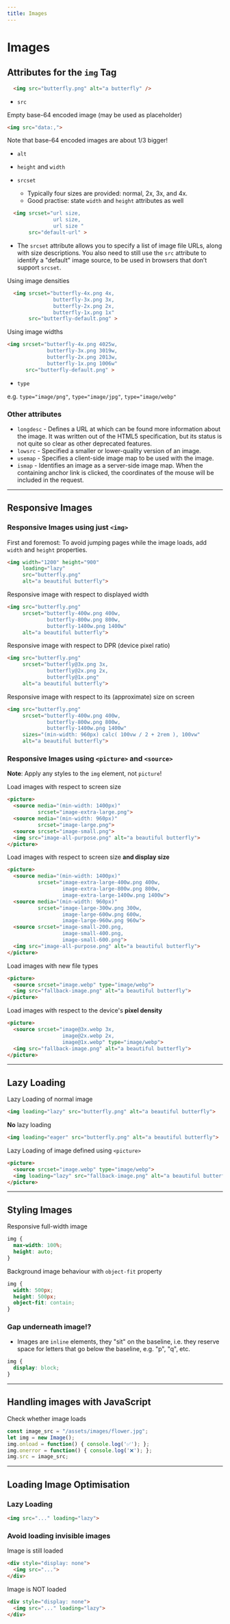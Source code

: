 ```yaml
---
title: Images
---
```


# Images

<section>

## Attributes for the `img` Tag

```html
  <img src="butterfly.png" alt="a butterfly" />
```

* `src`

Empty base-64 encoded image (may be used as placeholder)
```html
<img src="data:,">
```
Note that base-64 encoded images are about 1/3 bigger!


* `alt`

* `height` and `width`

* `srcset`
    * Typically four sizes are provided: normal, 2x, 3x, and 4x.
    * Good practise: state `width` and `height` attributes as well

```html
  <img srcset="url size,
               url size,
               url size "
       src="default-url" >
```

* The `srcset` attribute allows you to specify a list of image file URLs, along with size descriptions. You also need to still use the `src` attribute to identify a "default" image source, to be used in browsers that don’t support `srcset`.

Using image densities
```html
  <img srcset="butterfly-4x.png 4x,
               butterfly-3x.png 3x,
               butterfly-2x.png 2x,
               butterfly-1x.png 1x"
       src="butterfly-default.png" >
```

Using image widths
```html
<img srcset="butterfly-4x.png 4025w,
             butterfly-3x.png 3019w,
             butterfly-2x.png 2013w,
             butterfly-1x.png 1006w"
      src="butterfly-default.png" >
```

* `type`

e.g. `type="image/png"`, `type="image/jpg"`, `type="image/webp"`

### Other attributes
* `longdesc` - Defines a URL at which can be found more information about the image. It was written out of the HTML5 specification, but its status is not quite so clear as other deprecated features.
* `lowsrc` - Specified a smaller or lower-quality version of an image.
* `usemap` - Specifies a client-side image map to be used with the image.
* `ismap` - Identifies an image as a server-side image map. When the containing anchor link is clicked, the coordinates of the mouse will be included in the request.

</section>

---

<section>

## Responsive Images

### Responsive Images using just `<img>`

First and foremost: To avoid jumping pages while the image loads, add `width` and `height` properties.
```html
<img width="1200" height="900"
     loading="lazy"
     src="butterfly.png"
     alt="a beautiful butterfly">
```

Responsive image with respect to displayed width
```html
<img src="butterfly.png"
     srcset="butterfly-400w.png 400w,
             butterfly-800w.png 800w,
             butterfly-1400w.png 1400w"
     alt="a beautiful butterfly">
```

Responsive image with respect to DPR (device pixel ratio)
```html
<img src="butterfly.png"
     srcset="butterfly@3x.png 3x,
             butterfly@2x.png 2x,
             butterfly@1x.png"
     alt="a beautiful butterfly">
```

Responsive image with respect to its (approximate) size on screen
```html
<img src="butterfly.png"
     srcset="butterfly-400w.png 400w,
             butterfly-800w.png 800w,
             butterfly-1400w.png 1400w"
     sizes="(min-width: 960px) calc( 100vw / 2 + 2rem ), 100vw"
     alt="a beautiful butterfly">
```


### Responsive Images using `<picture>` and `<source>`

**Note**: Apply any styles to the `img` element, not `picture`!

Load images with respect to screen size
```html
<picture>
  <source media="(min-width: 1400px)"
          srcset="image-extra-large.png">
  <source media="(min-width: 960px)"
          srcset="image-large.png">
  <source srcset="image-small.png">
  <img src="image-all-purpose.png" alt="a beautiful butterfly">
</picture>
```

Load images with respect to screen size **and display size**
```html
<picture>
  <source media="(min-width: 1400px)"
          srcset="image-extra-large-400w.png 400w,
                  image-extra-large-800w.png 800w,
                  image-extra-large-1400w.png 1400w">
  <source media="(min-width: 960px)"
          srcset="image-large-300w.png 300w,
                  image-large-600w.png 600w,
                  image-large-960w.png 960w">
  <source srcset="image-small-200.png,
                  image-small-400.png,
                  image-small-600.png">
  <img src="image-all-purpose.png" alt="a beautiful butterfly">
</picture>
```

Load images with new file types
```html
<picture>
  <source srcset="image.webp" type="image/webp">
  <img src="fallback-image.png" alt="a beautiful butterfly">
</picture>
```

Load images with respect to the device's **pixel density**
```html
<picture>
  <source srcset="image@3x.webp 3x,
                  image@2x.webp 2x,
                  image@1x.webp" type="image/webp">
  <img src="fallback-image.png" alt="a beautiful butterfly">
</picture>
```

</section>

---

<section>

## Lazy Loading

Lazy Loading of normal image
```html
<img loading="lazy" src="butterfly.png" alt="a beautiful butterfly">
```

**No** lazy loading
```html
<img loading="eager" src="butterfly.png" alt="a beautiful butterfly">
```


Lazy Loading of image defined using `<picture>`
```html
<picture>
  <source srcset="image.webp" type="image/webp">
  <img loading="lazy" src="fallback-image.png" alt="a beautiful butterfly">
</picture>
```

</section>

---

<section>

## Styling Images

Responsive full-width image
```css
img {
  max-width: 100%;
  height: auto;
}
```

Background image behaviour with `object-fit` property
```css
img {
  width: 500px;
  height: 500px;
  object-fit: contain;
}
```

### Gap underneath image!?

* Images are `inline` elements, they "sit" on the baseline, i.e. they reserve space for letters that go below the baseline, e.g. "p", "q", etc.

```css
img {
  display: block;
}
```

</section>

---

<section>

## Handling images with JavaScript

Check whether image loads
```js
const image_src = "/assets/images/flower.jpg";
let img = new Image();
img.onload = function() { console.log('✅'); }; 
img.onerror = function() { console.log('❌'); };
img.src = image_src;
```

</section>

---

<section>

## Loading Image Optimisation

### Lazy Loading

```html
<img src="..." loading="lazy">
```

### Avoid loading invisible images

Image is still loaded
```html
<div style="display: none">
  <img src="...">
</div>
```

Image is NOT loaded
```html
<div style="display: none">
  <img src="..." loading="lazy">
</div>
```

</section>
